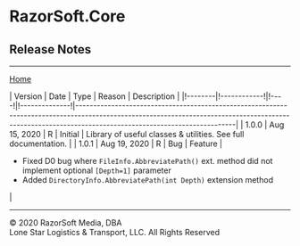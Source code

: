 # RazorSoft.Core  
## Release Notes
____________________________________________________________________________________________________  
[Home][1]  

| Version | Date         | Type | Reason         | Description                                                                                                                                                                                            |
|!--------|!------------!|!----!|!--------------!|--------------------------------------------------------------------------------------------------------------------------------------------------------------------------------------------------------|
| 1.0.0   | Aug 15, 2020 | R    | Initial        | Library of useful classes & utilities. See full documentation.                                                                                                                                         |
| 1.0.1   | Aug 19, 2020 | R    | Bug \| Feature | <ul><li>Fixed D0 bug where `FileInfo.AbbreviatePath()` ext. method did not implement optional `[Depth=1]` parameter</li><li>Added `DirectoryInfo.AbbreviatePath(int Depth)` extension method</li></ul> |  
  
____________________________________________________________________________________________________   
© 2020 RazorSoft Media, DBA  
       Lone Star Logistics & Transport, LLC. All Rights Reserved  

[1]: ../../README.md